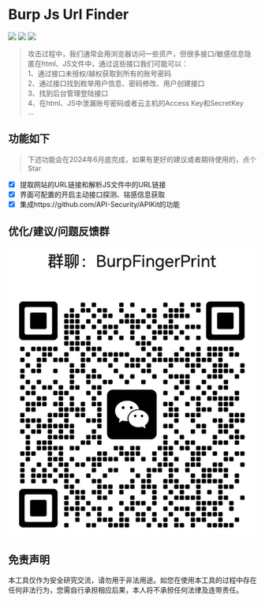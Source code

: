 # Burp Js Url Finder
![](https://img.shields.io/badge/Author-Shaun-blue)
![](https://img.shields.io/badge/JDK-9+-yellow)
![](https://img.shields.io/badge/捡漏是问艺术-往往有意想不到的成果-red)
> 攻击过程中，我们通常会用浏览器访问一些资产，但很多接口/敏感信息隐匿在html、JS文件中，通过这些接口我们可能可以：  
> 1、通过接口未授权/越权获取到所有的账号密码  
> 2、通过接口找到枚举用户信息、密码修改、用户创建接口  
> 3、找到后台管理登陆接口  
> 4、在html、JS中泄漏账号密码或者云主机的Access Key和SecretKey  
> ...

## 功能如下
> 下述功能会在2024年6月底完成，如果有更好的建议或者期待使用的，点个Star
- [x] 提取网站的URL链接和解析JS文件中的URL链接
- [x] 界面可配置的开启主动接口探测、铭感信息获取
- [x] 集成https://github.com/API-Security/APIKit的功能

## 优化/建议/问题反馈群
![img.png](images/weixinqun.png)

## 免责声明

本工具仅作为安全研究交流，请勿用于非法用途。如您在使用本工具的过程中存在任何非法行为，您需自行承担相应后果，本人将不承担任何法律及连带责任。
